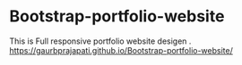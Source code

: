 # Bootstrap-portfolio-website

This is Full responsive portfolio website desigen .
https://gaurbprajapati.github.io/Bootstrap-portfolio-website/
